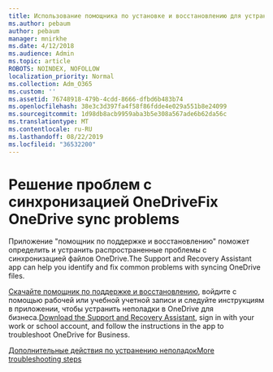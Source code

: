 ```yaml
---
title: Использование помощника по установке и восстановлению для устранения неполадок в OneDrive для бизнеса
ms.author: pebaum
author: pebaum
manager: mnirkhe
ms.date: 4/12/2018
ms.audience: Admin
ms.topic: article
ROBOTS: NOINDEX, NOFOLLOW
localization_priority: Normal
ms.collection: Adm_O365
ms.custom: ''
ms.assetid: 76748918-479b-4cdd-8666-dfbd6b483b74
ms.openlocfilehash: 38e3c3d397fa4f58f86fdde4e029a551b8e24099
ms.sourcegitcommit: 1d98db8acb9959aba3b5e308a567ade6b62da56c
ms.translationtype: MT
ms.contentlocale: ru-RU
ms.lasthandoff: 08/22/2019
ms.locfileid: "36532200"
---
```

# <a name="fix-onedrive-sync-problems"></a><span data-ttu-id="d3d7e-102">Решение проблем с синхронизацией OneDrive</span><span class="sxs-lookup"><span data-stu-id="d3d7e-102">Fix OneDrive sync problems</span></span>

<span data-ttu-id="d3d7e-103">Приложение "помощник по поддержке и восстановлению" поможет определить и устранить распространенные проблемы с синхронизацией файлов OneDrive.</span><span class="sxs-lookup"><span data-stu-id="d3d7e-103">The Support and Recovery Assistant app can help you identify and fix common problems with syncing OneDrive files.</span></span> 
  
<span data-ttu-id="d3d7e-104">[Скачайте помощник по поддержке и восстановлению](https://aka.ms/sara), войдите с помощью рабочей или учебной учетной записи и следуйте инструкциям в приложении, чтобы устранить неполадки в OneDrive для бизнеса.</span><span class="sxs-lookup"><span data-stu-id="d3d7e-104">[Download the Support and Recovery Assistant](https://aka.ms/sara), sign in with your work or school account, and follow the instructions in the app to troubleshoot OneDrive for Business.</span></span> 
  
[<span data-ttu-id="d3d7e-105">Дополнительные действия по устранению неполадок</span><span class="sxs-lookup"><span data-stu-id="d3d7e-105">More troubleshooting steps</span></span>](https://go.microsoft.com/fwlink/?linkid=872097)
  

